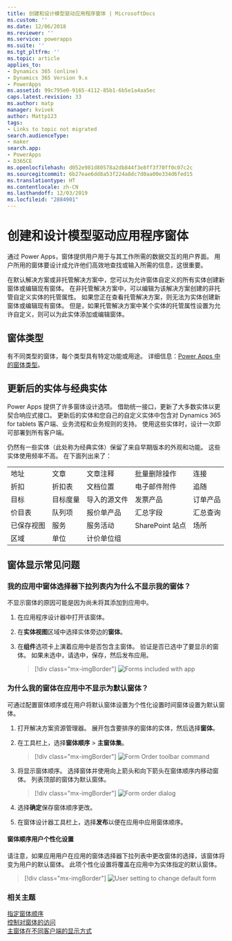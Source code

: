 ```yaml
---
title: 创建和设计模型驱动应用程序窗体 | MicrosoftDocs
ms.custom: ''
ms.date: 12/06/2018
ms.reviewer: ''
ms.service: powerapps
ms.suite: ''
ms.tgt_pltfrm: ''
ms.topic: article
applies_to:
- Dynamics 365 (online)
- Dynamics 365 Version 9.x
- PowerApps
ms.assetid: 99c795e0-9165-4112-85b1-6b5e1a4aa5ec
caps.latest.revision: 33
ms.author: matp
manager: kvivek
author: Mattp123
tags:
- Links to topic not migrated
search.audienceType:
- maker
search.app:
- PowerApps
- D365CE
ms.openlocfilehash: d052e981d80578a2db844f3e8ff3f70ff0c07c2c
ms.sourcegitcommit: 6b27eae6dd8a53f224a8dc7d0aa00e334d6fed15
ms.translationtype: HT
ms.contentlocale: zh-CN
ms.lasthandoff: 12/03/2019
ms.locfileid: "2884901"
---
```

# <a name="create-and-design-model-driven-app-forms"></a>创建和设计模型驱动应用程序窗体 

通过 Power Apps，窗体提供用户用于与其工作所需的数据交互的用户界面。 用户所用的窗体要设计成允许他们高效地查找或输入所需的信息，这很重要。 

在默认解决方案或非托管解决方案中，您可以为允许窗体自定义的所有实体创建新窗体或编辑现有窗体。 在非托管解决方案中，可以编辑为该解决方案创建的非托管自定义实体的托管属性。
如果您正在查看托管解决方案，则无法为实体创建新窗体或编辑现有窗体。 但是，如果托管解决方案中某个实体的托管属性设置为允许自定义，则可以为此实体添加或编辑窗体。 
  

<a name="BKMK_TypesOfForms"></a> 
## <a name="type-of-forms"></a>窗体类型
有不同类型的窗体，每个类型具有特定功能或用途。 详细信息：[Power Apps 中的窗体类型](types-forms.md)。  

  
<a name="BKMK_FormDifferencesByEntity"></a>   
## <a name="updated-versus-classic-entities"></a>更新后的实体与经典实体  
Power Apps 提供了许多窗体设计选项。 借助统一接口，更新了大多数实体以更契合响应式接口。 更新后的实体和您自己的自定义实体中包含对 Dynamics 365 for tablets 客户端、业务流程和业务规则的支持。 使用这些实体时，设计一次即可部署到所有客户端。  
  
仍然有一些实体（此处称为经典实体）保留了来自早期版本的外观和功能。 这些实体使用频率不高。 在下面列出来了：  
  
||||||  
|-|-|-|-|-|  
|地址|文章|文章注释|批量删除操作|连接|  
|折扣|折扣表|文档位置|电子邮件附件|追随|  
|目标|目标度量|导入的源文件|发票产品|订单产品|  
|价目表|队列项|报价单产品|汇总字段|汇总查询|  
|已保存视图|服务|服务活动|SharePoint 站点|场所|  
|区域|单位|计价单位组|||  
  
## <a name="form-display-faq"></a>窗体显示常见问题

### <a name="why-is-my-form-not-visible-in-the-form-selector-drop-down-in-my-app"></a>我的应用中窗体选择器下拉列表内为什么不显示我的窗体？
不显示窗体的原因可能是因为尚未将其添加到应用中。
1. 在应用程序设计器中打开该窗体。
2. 在**实体视图**区域中选择实体旁边的**窗体**。
3. 在**组件**选项卡上演着应用中是否包含主窗体。 验证是否已选中了要显示的窗体。 如果未选中，请选中，保存，然后发布应用。

   > [!div class="mx-imgBorder"] 
   > ![](media/forms-included-in-app.png "Forms included with app")
   
### <a name="why-isnt-my-form-displayed-as-the-default-form-in-the-app"></a>为什么我的窗体在应用中不显示为默认窗体？
可通过配置窗体顺序或在用户将默认窗体设置为个性化设置时间窗体设置为默认窗体。
1. 打开解决方案资源管理器。 展开包含要排序的窗体的实体，然后选择**窗体**。
2. 在工具栏上，选择**窗体顺序** > **主窗体集**。 

   > [!div class="mx-imgBorder"] 
   > ![](media/form-order-toolbar.png "Form Order toolbar command")
   
3. 将显示窗体顺序。 选择窗体并使用向上箭头和向下箭头在窗体顺序内移动窗体。 列表顶部的窗体为默认窗体。 

   > [!div class="mx-imgBorder"] 
   > ![](media/form-order-dialog.png "Form order dialog")
   
4. 选择**确定**保存窗体顺序更改。
5. 在窗体设计器工具栏上，选择**发布**以便在应用中应用窗体顺序。
 
#### <a name="form-order-user-personalization-setting"></a>窗体顺序用户个性化设置
请注意，如果应用用户在应用的窗体选择器下拉列表中更改窗体的选择，该窗体将变为用户的默认窗体。 此项个性化设置将覆盖在应用中为实体指定的默认窗体。

   > [!div class="mx-imgBorder"] 
   > ![](media/change-form-user-setting.png "User setting to change default form")
   
### <a name="related-topics"></a>相关主题  
    
[指定窗体顺序](assign-form-order.md) <br />
[控制对窗体的访问](control-access-forms.md) <br />
[主窗体在不同客户端的显示方式](main-form-presentations.md) <br />
